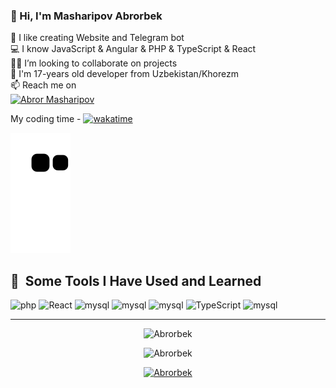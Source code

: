 ### 👋  Hi, I'm  Masharipov Abrorbek


💫 I like creating Website and Telegram bot\
💻 I know JavaScript & Angular & PHP & TypeScript  & React  \
👨‍💻 I’m looking to collaborate on projects \
💬 I'm 17-years old developer from Uzbekistan/Khorezm \
📫 Reach me on  
[![Abror Masharipov](https://www.instagram.com/image.png)](https://www.instagram.com/abror_oo8o/)
 <br> 
<!-- contact me
🪐<a href="http://ozodovdev.uz" target="/blank"> Portfolio </a> -->


My coding time -
[![wakatime](https://wakatime.com/badge/user/23cc199c-1815-4f98-99f7-ecaf346e0b1e.svg)](https://wakatime.com/@23cc199c-1815-4f98-99f7-ecaf346e0b1e)



![snake gif](https://raw.githubusercontent.com/Abrorbek-o8/Abrorbek-o8/output/github-contribution-grid-snake.svg)



<h2> 🚀 &nbsp;Some Tools I Have Used and Learned</h2>
<p align="left">

  <img title="PHP"  src="https://avatars.githubusercontent.com/php" alt="php" width="45" height="45"/>

 <img title="React" src="https://avatars.githubusercontent.com/u/6412038?s=200&v=4" alt="React" width="45" height="45"/>

  <img title="JavaScript"  src="https://upload.wikimedia.org/wikipedia/commons/thumb/9/99/Unofficial_JavaScript_logo_2.svg/800px-Unofficial_JavaScript_logo_2.svg.png" alt="mysql" width="45" height="45"/>
  
  <img title="Angular"  src="https://avatars.githubusercontent.com/Angular" alt="mysql" width="45" height="45"/>
  
  <img title="VueJs"  src="https://avatars.githubusercontent.com/Vuejs" alt="mysql" width="45" height="45"/>

<img title="TypeScript" src="https://avatars.githubusercontent.com/u/6154722?s=200&v=4" alt="TypeScript" width="45" height="45"/>
 
  <img title="Git"  src="https://avatars.githubusercontent.com/Git" alt="mysql" width="45" height="45"/>
 
  <hr>

<p align="center"> <img src="https://github-readme-stats.vercel.app/api/top-langs/?username=Abrorbek-o8&layout=compact&theme=radical" alt="Abrorbek" />

<p align="center"> <img src="https://github-readme-stats.vercel.app/api?username=Abrorbek-o8&show_icons=true&theme=gotham" alt="Abrorbek" />

<p align="center"> <a href="https://github.com/ryo-ma/github-profile-trophy"><img src="https://github-profile-trophy.vercel.app/?username=Abrorbek-o8&theme=onestar&row=1&margin-w=15&margin-h=15&no-bg=true" alt="Abrorbek" /></a> </p



